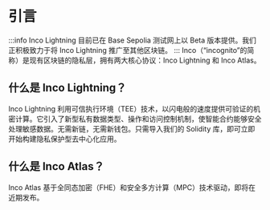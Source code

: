 
# 引言
:::info
Inco Lightning 目前已在 Base Sepolia 测试网上以 Beta 版本提供。我们正积极致力于将 Inco Lightning 推广至其他区块链。
:::
Inco（“incognito”的简称）是现有区块链的隐私层，拥有两大核心协议：Inco Lightning 和 Inco Atlas。
## 什么是 Inco Lightning？
Inco Lightning 利用可信执行环境（TEE）技术，以闪电般的速度提供可验证的机密计算。它引入了新型私有数据类型、操作和访问控制机制，使智能合约能够安全处理敏感数据。无需新链，无需新钱包。只需导入我们的 Solidity 库，即可立即开始构建隐私保护型去中心化应用。
## 什么是 Inco Atlas？
Inco Atlas 基于全同态加密（FHE）和安全多方计算（MPC）技术驱动，即将在近期发布。